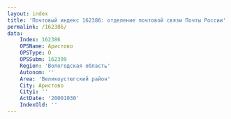 ```yaml
---
layout: index
title: 'Почтовый индекс 162386: отделение почтовой связи Почты России'
permalink: /162386/
data:
    Index: 162386
    OPSName: Аристово
    OPSType: О
    OPSSubm: 162399
    Region: 'Вологодская область'
    Autonom: ''
    Area: 'Великоустюгский район'
    City: Аристово
    City1: ''
    ActDate: '20001030'
    IndexOld: ''
---
```

